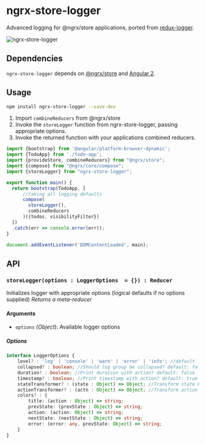 # ngrx-store-logger
Advanced logging for @ngrx/store applications, ported from [redux-logger](https://github.com/fcomb/redux-logger).

![ngrx-store-logger](http://imgur.com/Fm2qfb5.png)

## Dependencies
`ngrx-store-logger` depends on [@ngrx/store](https://github.com/ngrx/store) and [Angular 2](https://github.com/angular/angular).

## Usage
```bash
npm install ngrx-store-logger --save-dev
```

1. Import `combineReducers` from @ngrx/store
2. Invoke the `storeLogger` function from ngrx-store-logger, passing appropriate options. 
3. Invoke the returned function with your applications combined reducers.

```ts
import {bootstrap} from '@angular/platform-browser-dynamic';
import {TodoApp} from './todo-app';
import {provideStore, combineReducers} from "@ngrx/store";
import {compose} from "@ngrx/core/compose";
import {storeLogger} from "ngrx-store-logger";

export function main() {
  return bootstrap(TodoApp, [
      //taking all logging defaults
      compose(
        storeLogger(), 
        combineReducers
      )({todos, visibilityFilter})
  ])
  .catch(err => console.error(err));
}

document.addEventListener('DOMContentLoaded', main);
```

## API
### `storeLogger(options : LoggerOptions  = {}) : Reducer`
Initializes logger with appropriate options (logical defaults if no options supplied)
*Returns a meta-reducer*

#### Arguments
* `options` \(*Object*): Available logger options

##### Options

``` ts
interface LoggerOptions {
    level? : 'log' | 'console' | 'warn' | 'error' | 'info'; //default log
    collapsed? : boolean; //Should log group be collapsed? default: false
    duration? : boolean; //Print duration with action? default: false
    timestamp? : boolean; //Print timestamp with action? default: true
    stateTransformer? : (state : Object) => Object; //Transform state before print default: state => state
    actionTransformer? : (actn : Object) => Object; //Transform action before print default: actn => actn
    colors? : {
        title: (action : Object) => string;
        prevState: (prevState : Object) => string;
        action: (action: Object) => string;
        nextState: (nextState : Object) => string;
        error: (error: any, prevState: Object) => string;
    }
}
```
